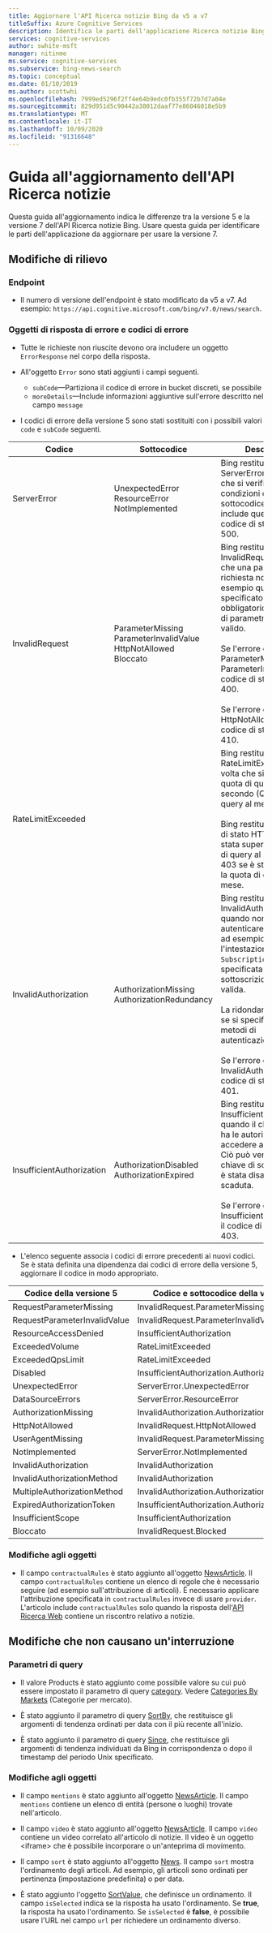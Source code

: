 ```yaml
---
title: Aggiornare l'API Ricerca notizie Bing da v5 a v7
titleSuffix: Azure Cognitive Services
description: Identifica le parti dell'applicazione Ricerca notizie Bing che è necessario aggiornare per usare la versione 7.
services: cognitive-services
author: swhite-msft
manager: nitinme
ms.service: cognitive-services
ms.subservice: bing-news-search
ms.topic: conceptual
ms.date: 01/10/2019
ms.author: scottwhi
ms.openlocfilehash: 7999ed5296f2ff4e64b9edc0fb355f72b7d7a04e
ms.sourcegitcommit: 829d951d5c90442a38012daaf77e86046018e5b9
ms.translationtype: MT
ms.contentlocale: it-IT
ms.lasthandoff: 10/09/2020
ms.locfileid: "91316648"
---
```

# <a name="news-search-api-upgrade-guide"></a>Guida all'aggiornamento dell'API Ricerca notizie

Questa guida all'aggiornamento indica le differenze tra la versione 5 e la versione 7 dell'API Ricerca notizie Bing. Usare questa guida per identificare le parti dell'applicazione da aggiornare per usare la versione 7.

## <a name="breaking-changes"></a>Modifiche di rilievo

### <a name="endpoints"></a>Endpoint

- Il numero di versione dell'endpoint è stato modificato da v5 a v7. Ad esempio: `https://api.cognitive.microsoft.com/bing/v7.0/news/search`.

### <a name="error-response-objects-and-error-codes"></a>Oggetti di risposta di errore e codici di errore

- Tutte le richieste non riuscite devono ora includere un oggetto `ErrorResponse` nel corpo della risposta.

- All'oggetto `Error` sono stati aggiunti i campi seguenti.  
  - `subCode`&mdash;Partiziona il codice di errore in bucket discreti, se possibile
  - `moreDetails`&mdash;Include informazioni aggiuntive sull'errore descritto nel campo `message`

- I codici di errore della versione 5 sono stati sostituiti con i possibili valori `code` e `subCode` seguenti.

|Codice|Sottocodice|Descrizione
|-|-|-
|ServerError|UnexpectedError<br/>ResourceError<br/>NotImplemented|Bing restituisce ServerError ogni volta che si verifica una delle condizioni del sottocodice. La risposta include questi errori se il codice di stato HTTP è 500.
|InvalidRequest|ParameterMissing<br/>ParameterInvalidValue<br/>HttpNotAllowed<br/>Bloccato|Bing restituisce InvalidRequest ogni volta che una parte della richiesta non è valida, ad esempio quando non è specificato un parametro obbligatorio o un valore di parametro non è valido.<br/><br/>Se l'errore è ParameterMissing o ParameterInvalidValue, il codice di stato HTTP è 400.<br/><br/>Se l'errore è HttpNotAllowed, il codice di stato HTTP è 410.
|RateLimitExceeded||Bing restituisce RateLimitExceeded ogni volta che si supera la quota di query al secondo (QPS) o di query al mese (QPM).<br/><br/>Bing restituisce il codice di stato HTTP 429 se è stata superata la quota di query al secondo e 403 se è stata superata la quota di query al mese.
|InvalidAuthorization|AuthorizationMissing<br/>AuthorizationRedundancy|Bing restituisce InvalidAuthorization quando non riesce ad autenticare il chiamante, ad esempio quando l'intestazione `Ocp-Apim-Subscription-Key` non è specificata o la chiave di sottoscrizione non è valida.<br/><br/>La ridondanza si verifica se si specificano più metodi di autenticazione.<br/><br/>Se l'errore è InvalidAuthorization, il codice di stato HTTP è 401.
|InsufficientAuthorization|AuthorizationDisabled<br/>AuthorizationExpired|Bing restituisce InsufficientAuthorization quando il chiamante non ha le autorizzazioni per accedere alla risorsa. Ciò può verificarsi se la chiave di sottoscrizione è stata disabilitata o è scaduta. <br/><br/>Se l'errore è InsufficientAuthorization, il codice di stato HTTP è 403.

- L'elenco seguente associa i codici di errore precedenti ai nuovi codici. Se è stata definita una dipendenza dai codici di errore della versione 5, aggiornare il codice in modo appropriato.

|Codice della versione 5|Codice e sottocodice della versione 7
|-|-
|RequestParameterMissing|InvalidRequest.ParameterMissing
RequestParameterInvalidValue|InvalidRequest.ParameterInvalidValue
ResourceAccessDenied|InsufficientAuthorization
ExceededVolume|RateLimitExceeded
ExceededQpsLimit|RateLimitExceeded
Disabled|InsufficientAuthorization.AuthorizationDisabled
UnexpectedError|ServerError.UnexpectedError
DataSourceErrors|ServerError.ResourceError
AuthorizationMissing|InvalidAuthorization.AuthorizationMissing
HttpNotAllowed|InvalidRequest.HttpNotAllowed
UserAgentMissing|InvalidRequest.ParameterMissing
NotImplemented|ServerError.NotImplemented
InvalidAuthorization|InvalidAuthorization
InvalidAuthorizationMethod|InvalidAuthorization
MultipleAuthorizationMethod|InvalidAuthorization.AuthorizationRedundancy
ExpiredAuthorizationToken|InsufficientAuthorization.AuthorizationExpired
InsufficientScope|InsufficientAuthorization
Bloccato|InvalidRequest.Blocked

### <a name="object-changes"></a>Modifiche agli oggetti

- Il campo `contractualRules` è stato aggiunto all'oggetto [NewsArticle](https://docs.microsoft.com/rest/api/cognitiveservices-bingsearch/bing-news-api-v7-reference#newsarticle). Il campo `contractualRules` contiene un elenco di regole che è necessario seguire (ad esempio sull'attribuzione di articoli). È necessario applicare l'attribuzione specificata in `contractualRules` invece di usare `provider`. L'articolo include `contractualRules` solo quando la risposta dell'[API Ricerca Web](../bing-web-search/search-the-web.md) contiene un riscontro relativo a notizie.

## <a name="non-breaking-changes"></a>Modifiche che non causano un'interruzione

### <a name="query-parameters"></a>Parametri di query

- Il valore Products è stato aggiunto come possibile valore su cui può essere impostato il parametro di query [category](https://docs.microsoft.com/rest/api/cognitiveservices-bingsearch/bing-news-api-v7-reference#category). Vedere [Categories By Markets](https://docs.microsoft.com/rest/api/cognitiveservices-bingsearch/bing-news-api-v7-reference) (Categorie per mercato).

- È stato aggiunto il parametro di query [SortBy](https://docs.microsoft.com/rest/api/cognitiveservices-bingsearch/bing-news-api-v7-reference#sortby), che restituisce gli argomenti di tendenza ordinati per data con il più recente all'inizio.

- È stato aggiunto il parametro di query [Since](https://docs.microsoft.com/rest/api/cognitiveservices-bingsearch/bing-news-api-v7-reference#since), che restituisce gli argomenti di tendenza individuati da Bing in corrispondenza o dopo il timestamp del periodo Unix specificato.

### <a name="object-changes"></a>Modifiche agli oggetti

- Il campo `mentions` è stato aggiunto all'oggetto [NewsArticle](https://docs.microsoft.com/rest/api/cognitiveservices-bingsearch/bing-news-api-v7-reference#newsarticle). Il campo `mentions` contiene un elenco di entità (persone o luoghi) trovate nell'articolo.

- Il campo `video` è stato aggiunto all'oggetto [NewsArticle](https://docs.microsoft.com/rest/api/cognitiveservices-bingsearch/bing-news-api-v7-reference#newsarticle). Il campo `video` contiene un video correlato all'articolo di notizie. Il video è un oggetto \<iframe\> che è possibile incorporare o un'anteprima di movimento.

- Il campo `sort` è stato aggiunto all'oggetto [News](https://docs.microsoft.com/rest/api/cognitiveservices-bingsearch/bing-news-api-v7-reference#news). Il campo `sort` mostra l'ordinamento degli articoli. Ad esempio, gli articoli sono ordinati per pertinenza (impostazione predefinita) o per data.

- È stato aggiunto l'oggetto [SortValue](https://docs.microsoft.com/rest/api/cognitiveservices-bingsearch/bing-news-api-v7-reference#sortvalue), che definisce un ordinamento. Il campo `isSelected` indica se la risposta ha usato l'ordinamento. Se **true**, la risposta ha usato l'ordinamento. Se `isSelected` è **false**, è possibile usare l'URL nel campo `url` per richiedere un ordinamento diverso.
